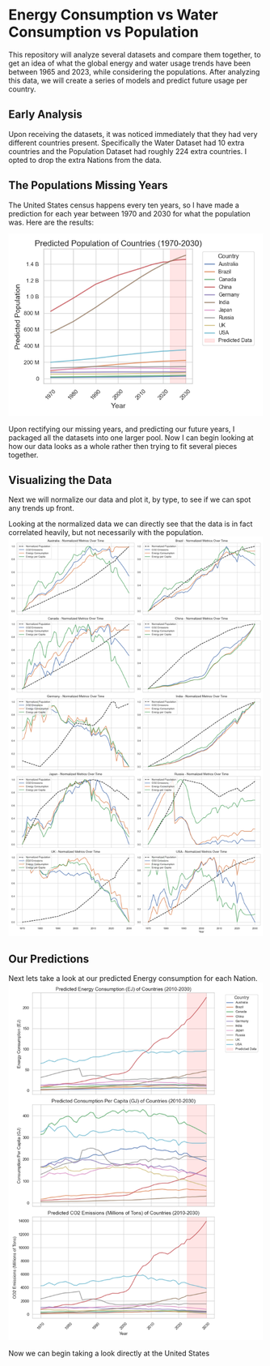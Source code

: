 # Energy Consumption vs Water Consumption vs Population
This repository will analyze several datasets and compare them together, to get an idea of what the global energy and water usage trends have been between 1965 and 2023, while considering the populations. After analyzing this data, we will create a series of models and predict future usage per country.

## Early Analysis
Upon receiving the datasets, it was noticed immediately that they had very different countries present. Specifically the Water Dataset had 10 extra countries and the Population Dataset had roughly 224 extra countries. I opted to drop the extra Nations from the data.

## The Populations Missing Years
The United States census happens every ten years, so I have made a prediction for each year between 1970 and 2030 for what the population was. Here are the results:

![render of predicted populations for all countries](./img/predicted_populations_1970_2030.png)

Upon rectifying our missing years, and predicting our future years, I packaged all the datasets into one larger pool. Now I can begin looking at how our data looks as a whole rather then trying to fit several pieces together.

## Visualizing the Data
Next we will normalize our data and plot it, by type, to see if we can spot any trends up front.

Looking at the normalized data we can directly see that the data is in fact correlated heavily, but not necessarily with the population.
![Energy Normalized](./img/normalized_power_country_subplots.png)

## Our Predictions
Next lets take a look at our predicted Energy consumption for each Nation.
![](/img/predicted_all_metrics.png)

Now we can begin taking a look directly at the United States